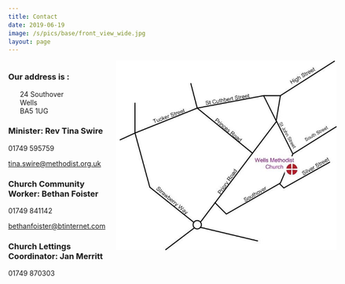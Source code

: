 ```yaml
---
title: Contact
date: 2019-06-19
image: /s/pics/base/front_view_wide.jpg
layout: page
---
```



<div class="columns" >

<div>

<h3>Our address is :</h3>

<ul style="list-style-type:none" >
    <li>24 Southover</li>
    <li>Wells</li>
    <li>BA5 1UG</li>
</ul>


<h3>Minister: Rev Tina Swire</h3>

<p>01749 595759</p>

<a href = "mailto:tina.swire@methodist.org.uk">tina.swire@methodist.org.uk</a>

<h3>Church Community Worker: Bethan Foister </h3>

<p>01749 841142<p>

<a href = "mailto:bethanfoister@btinternet.com">bethanfoister@btinternet.com</a>

<h3>Church Lettings Coordinator: Jan Merritt </h3>

<p>01749 870303<p>


</div>
<div>

<img src="/s/pics/contact/map.png" style="max-width:450px">

    
</div>

</div><!-- collumns-->


<div style="clear:both"></div>


